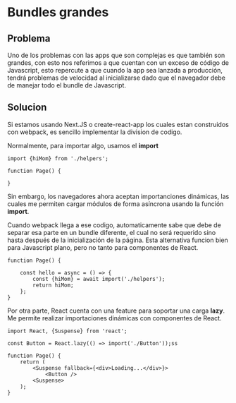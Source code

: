 # Bundles grandes

## Problema

Uno de los problemas con las apps que son complejas es que también son grandes, con esto nos referimos a que cuentan con un exceso de código de Javascript, esto repercute a que cuando la app sea lanzada a producción, tendrá problemas de velocidad al inicializarse dado que el navegador debe de manejar todo el bundle de Javascript.

## Solucion

Si estamos usando Next.JS o create-react-app los cuales estan construidos con webpack, es sencillo implementar la division de codigo.

Normalmente, para importar algo, usamos el **import**

```
import {hiMom} from './helpers';

function Page() {

}
```

Sin embargo, los navegadores ahora aceptan importanciones dinámicas, las cuales me permiten cargar módulos de forma asíncrona usando la función **import**.

Cuando webpack llega a ese codigo, automaticamente sabe que debe de separar esa parte en un bundle diferente, el cual no será requerido sino hasta después de la inicialización de la página. Esta alternativa funcion bien para Javascript plano, pero no tanto para componentes de React.

```
function Page() {

    const hello = async = () => {
        const {hiMom} = await import('./helpers');
        return hiMom;
    };
}
```

Por otra parte, React cuenta con una feature para soportar una carga **lazy**. Me permite realizar importaciones dinámicas con componentes de React.

```
import React, {Suspense} from 'react';

const Button = React.lazy(() => import('./Button'));ss

function Page() {
    return (
        <Suspense fallback={<div>Loading...</div>}>
            <Button />
        <Suspense>
    );
}
```
